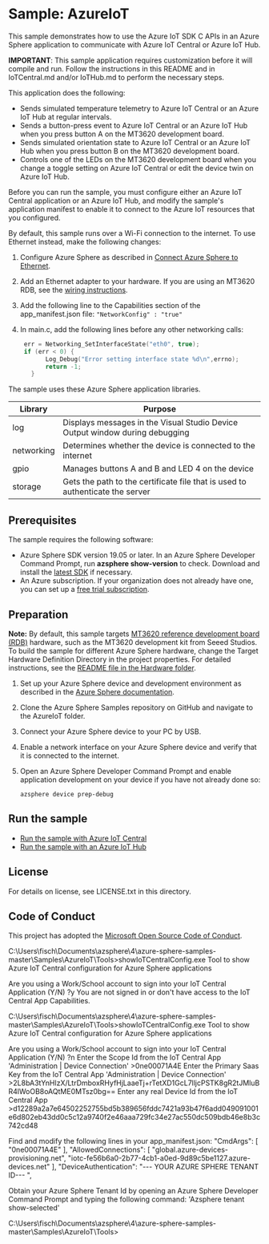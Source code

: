 # Sample: AzureIoT

This sample demonstrates how to use the Azure IoT SDK C APIs in an Azure Sphere application to communicate with Azure IoT Central or Azure IoT Hub. 

**IMPORTANT**: This sample application requires customization before it will compile and run. Follow the instructions in this README and in IoTCentral.md and/or IoTHub.md to perform the necessary steps.

This application does the following:

- Sends simulated temperature telemetry to Azure IoT Central or an Azure IoT Hub at regular intervals.
- Sends a button-press event to Azure IoT Central or an Azure IoT Hub when you press button A on the MT3620 development board.
- Sends simulated orientation state to Azure IoT Central or an Azure IoT Hub when you press button B on the MT3620 development board.
- Controls one of the LEDs on the MT3620 development board when you change a toggle setting on Azure IoT Central or edit the device twin on Azure IoT Hub.

Before you can run the sample, you must configure either an Azure IoT Central application or an Azure IoT Hub, and modify the sample's application manifest to enable it to connect to the Azure IoT resources that you configured.

By default, this sample runs over a Wi-Fi connection to the internet. To use Ethernet instead, make the following changes:

1. Configure Azure Sphere as described in [Connect Azure Sphere to Ethernet](https://docs.microsoft.com/azure-sphere/network/connect-ethernet).
1. Add an Ethernet adapter to your hardware. If you are using an MT3620 RDB, see the [wiring instructions](../../Hardware/mt3620_rdb/EthernetWiring.md).
1. Add the following line to the Capabilities section of the app_manifest.json file:
   `"NetworkConfig" : "true"`
1. In main.c, add the following lines before any other networking calls:

    ```c
     err = Networking_SetInterfaceState("eth0", true);
     if (err < 0) {
           Log_Debug("Error setting interface state %d\n",errno);
           return -1;
       }
    ```                                                 

The sample uses these Azure Sphere application libraries.

|Library   |Purpose  |
|---------|---------|
|log     |  Displays messages in the Visual Studio Device Output window during debugging  |
| networking | Determines whether the device is connected to the internet |
| gpio | Manages buttons A and B and LED 4 on the device |
|storage    | Gets the path to the certificate file that is used to authenticate the server      |

## Prerequisites

The sample requires the following software:

- Azure Sphere SDK version 19.05 or later. In an Azure Sphere Developer Command Prompt, run **azsphere show-version** to check. Download and install the [latest SDK](https://aka.ms/AzureSphereSDKDownload) if necessary.
- An Azure subscription. If your organization does not already have one, you can set up a [free trial subscription](https://azure.microsoft.com/free/?v=17.15).

## Preparation

**Note:** By default, this sample targets [MT3620 reference development board (RDB)](https://docs.microsoft.com/azure-sphere/hardware/mt3620-reference-board-design) hardware, such as the MT3620 development kit from Seeed Studios. To build the sample for different Azure Sphere hardware, change the Target Hardware Definition Directory in the project properties. For detailed instructions, see the [README file in the Hardware folder](../../Hardware/README.md). 

1. Set up your Azure Sphere device and development environment as described in the [Azure Sphere documentation](https://docs.microsoft.com/azure-sphere/install/overview).
1. Clone the Azure Sphere Samples repository on GitHub and navigate to the AzureIoT folder.
1. Connect your Azure Sphere device to your PC by USB.
1. Enable a network interface on your Azure Sphere device and verify that it is connected to the internet.
1. Open an Azure Sphere Developer Command Prompt and enable application development on your device if you have not already done so:

   `azsphere device prep-debug`

## Run the sample

- [Run the sample with Azure IoT Central](./IoTCentral.md)
- [Run the sample with an Azure IoT Hub](./IoTHub.md)

## License

For details on license, see LICENSE.txt in this directory.

## Code of Conduct

This project has adopted the [Microsoft Open Source Code of Conduct](https://opensource.microsoft.com/codeofconduct/).




C:\Users\fisch\Documents\azsphere\4\azure-sphere-samples-master\Samples\AzureIoT\Tools>showIoTCentralConfig.exe
Tool to show Azure IoT Central configuration for Azure Sphere applications

Are you using a Work/School account to sign into your IoT Central Application (Y/N) ?y
You are not signed in or don't have access to the IoT Central App Capabilities.

C:\Users\fisch\Documents\azsphere\4\azure-sphere-samples-master\Samples\AzureIoT\Tools>showIoTCentralConfig.exe
Tool to show Azure IoT Central configuration for Azure Sphere applications

Are you using a Work/School account to sign into your IoT Central Application (Y/N) ?n
Enter the Scope Id from the IoT Central App 'Administration | Device Connection' >0ne00071A4E
Enter the Primary Saas Key from the IoT Central App 'Administration | Device Connection' >2L8bA3tYnHlzX/LtrDmboxRHyfHjLaaeTj+rTetXD1GcL7lljcPSTK8gR2tJMluBR4lWoOB8oAQtME0MTsz0bg==
Enter any real Device Id from the IoT Central App >d12289a2a7e64502252755bd5b389656fddc7421a93b47f6add049091001e6d802eb43dd0c5c12a9740f2e46aaa729fc34e27ac550dc509bdb46e8b3c742cd48

Find and modify the following lines in your app_manifest.json:
"CmdArgs": [ "0ne00071A4E" ],
"AllowedConnections": [ "global.azure-devices-provisioning.net", "iotc-fe56b6a0-2b77-4cb1-a0ed-9d89c5be1127.azure-devices.net" ],
"DeviceAuthentication": "--- YOUR AZURE SPHERE TENANT ID--- ",

Obtain your Azure Sphere Tenant Id by opening an Azure Sphere Developer Command Prompt and typing the following command:
'Azsphere tenant show-selected'

C:\Users\fisch\Documents\azsphere\4\azure-sphere-samples-master\Samples\AzureIoT\Tools>